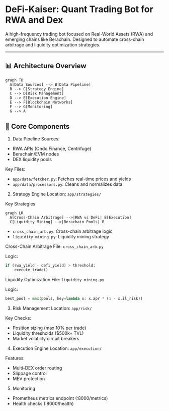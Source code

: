 # DeFi-Kaiser: Quant Trading Bot for RWA and Dex

A high-frequency trading bot focused on Real-World Assets (RWA) and emerging chains like Berachain. Designed to automate cross-chain arbitrage and liquidity optimization strategies.

---

## 📊 Architecture Overview

```mermaid
graph TD
  A[Data Sources] --> B[Data Pipeline]
  B --> C[Strategy Engine]
  C --> D[Risk Management]
  D --> E[Execution Engine]
  E --> F[Blockchain Networks]
  F --> G[Monitoring]
  G --> A
```

## 🧩 Core Components
1. Data Pipeline
Sources:
* RWA APIs (Ondo Finance, Centrifuge)
* Berachain/EVM nodes
* DEX liquidity pools

Key Files:
* `app/data/fetcher.py`: Fetches real-time prices and yields
* `app/data/processors.py`: Cleans and normalizes data

2. Strategy Engine
Location: `app/strategies/`

Key Strategies:

```mermaid
graph LR
  A[Cross-Chain Arbitrage] -->|RWA vs DeFi| B[Execution]
  C[Liquidity Mining] -->|Berachain Pools| B
```

* `cross_chain_arb.py`: Cross-chain arbitrage logic
* `liquidity_mining.py`: Liquidity mining strategy

Cross-Chain Arbitrage
File: `cross_chain_arb.py`

Logic:

```python
if (rwa_yield - defi_yield) > threshold:
    execute_trade()
```

Liquidity Optimization
File: `liquidity_mining.py`

Logic:

```python
best_pool = max(pools, key=lambda x: x.apr * (1 - x.il_risk))
```

3. Risk Management
Location: `app/risk/`

Key Checks:

* Position sizing (max 10% per trade)
* Liquidity thresholds ($500k+ TVL)
* Market volatility circuit breakers

4. Execution Engine
Location: `app/execution/`

Features:

* Multi-DEX order routing
* Slippage control
* MEV protection

5. Monitoring
* Prometheus metrics endpoint (:8000/metrics)
* Health checks (:8000/health)

